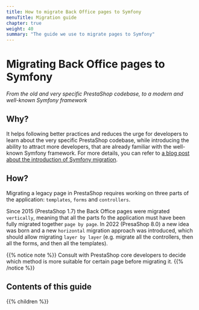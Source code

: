 ```yaml
---
title: How to migrate Back Office pages to Symfony
menuTitle: Migration guide
chapter: true
weight: 40
summary: "The guide we use to migrate pages to Symfony"
---
```


# Migrating Back Office pages to Symfony

_From the old and very specific PrestaShop codebase, to a modern and well-known Symfony framework_

## Why?
It helps following better practices and reduces the urge for developers to learn about the very specific PrestaShop codebase, while introducing the ability to attract more developers, that are already familiar with the well-known Symfony framework. For more details, you can refer to [a blog post about the introduction of Symfony migration](https://build.prestashop-project.org/news/prestashop-1-7-and-symfony).

## How?
Migrating a legacy page in PrestaShop requires working on three parts of the application: `templates`, `forms` and `controllers`.

Since 2015 (PrestaShop 1.7) the Back Office pages were migrated `vertically`, meaning that all the parts fo the application must have been fully migrated together `page by page`.
In 2022 (PresaShop 8.0) a new idea was born and a new `horizontal` migration approach was introduced, which should allow migrating `layer by layer` (e.g. migrate all the controllers, then all the forms, and then all the templates).

{{% notice note %}}
Consult with PrestaShop core developers to decide which method is more suitable for certain page before migrating it.
{{% /notice %}}

## Contents of this guide

{{% children %}}
